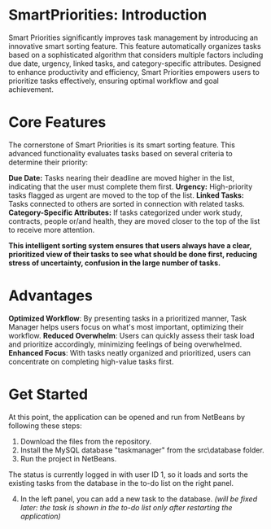 # SmartPriorities: Introduction
Smart Priorities significantly improves task management by introducing an innovative smart sorting feature. This feature automatically organizes tasks based on a sophisticated algorithm that considers multiple factors including due date, urgency, linked tasks, and category-specific attributes. Designed to enhance productivity and efficiency, Smart Priorities empowers users to prioritize tasks effectively, ensuring optimal workflow and goal achievement.

# Core Features
The cornerstone of Smart Priorities is its smart sorting feature. This advanced functionality evaluates tasks based on several criteria to determine their priority:

**Due Date:** Tasks nearing their deadline are moved higher in the list, indicating that the user must complete them first.
**Urgency:** High-priority tasks flagged as urgent are moved to the top of the list.
**Linked Tasks:** Tasks connected to others are sorted in connection with related tasks.
**Category-Specific Attributes:** If tasks categorized under work study, contracts, people or/and health, they are moved closer to the top of the list to receive more attention.

**This intelligent sorting system ensures that users always have a clear, prioritized view of their tasks to see what should be done first, reducing stress of uncertainty, confusion in the large number of tasks.**

# Advantages
**Optimized Workflow**: By presenting tasks in a prioritized manner, Task Manager helps users focus on what's most important, optimizing their workflow.
**Reduced Overwhelm**: Users can quickly assess their task load and prioritize accordingly, minimizing feelings of being overwhelmed.
**Enhanced Focus**: With tasks neatly organized and prioritized, users can concentrate on completing high-value tasks first.

# Get Started
At this point, the application can be opened and run from NetBeans by following these steps: 
1. Download the files from the repository.
2. Install the MySQL database "taskmanager" from the src\database folder.
3. Run the project in NetBeans.

The status is currently logged in with user ID 1, so it loads and sorts the existing tasks from the database in the to-do list on the right panel.

4. In the left panel, you can add a new task to the database.
_(will be fixed later: the task is shown in the to-do list only after restarting the application)_

